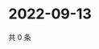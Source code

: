 # 2022-09-13

共 0 条

<!-- BEGIN WEIBO -->
<!-- 最后更新时间 Tue Sep 13 2022 15:35:34 GMT+0800 (China Standard Time) -->

<!-- END WEIBO -->
